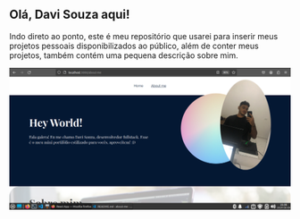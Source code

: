 ## Olá, Davi Souza aqui!

Indo direto ao ponto, este é meu repositório que usarei para inserir meus projetos pessoais disponibilizados ao público, além de conter meus projetos, também contém uma pequena descrição sobre mim.

![Aboute-me](About-me.png)
